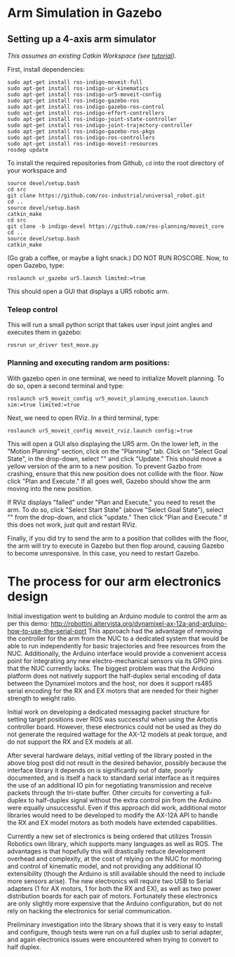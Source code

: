 # Arm Simulation in Gazebo

## Setting up a 4-axis arm simulator

*This assumes an existing Catkin Workspace (see [tutorial](http://wiki.ros.org/catkin/Tutorials/create_a_workspace)).*

First, install dependencies:
```
sudo apt-get install ros-indigo-moveit-full
sudo apt-get install ros-indigo-ur-kinematics
sudo apt-get install ros-indigo-ur5-moveit-config
sudo apt-get install ros-indigo-gazebo-ros
sudo apt-get install ros-indigo-gazebo-ros-control
sudo apt-get install ros-indigo-effort-controllers
sudo apt-get install ros-indigo-joint-state-controller
sudo apt-get install ros-indigo-joint-trajectory-controller
sudo apt-get install ros-indigo-gazebo-ros-pkgs
sudo apt-get install ros-indigo-ros-controllers
sudo apt-get install ros-indigo-moveit-resources
rosdep update
```

To install the required repositories from Github, `cd` into the root directory of your workspace and

```
source devel/setup.bash
cd src
git clone https://github.com/ros-industrial/universal_robot.git
cd ..
source devel/setup.bash
catkin_make
cd src
git clone -b indigo-devel https://github.com/ros-planning/moveit_core
cd ..
source devel/setup.bash
catkin_make
```

(Go grab a coffee, or maybe a light snack.) DO NOT RUN ROSCORE. Now, to open Gazebo, type:

`roslaunch ur_gazebo ur5.launch limited:=true`

This should open a GUI that displays a UR5 robotic arm.

### Teleop control

This will run a small python script that takes user input joint angles and executes them in gazebo:

`rosrun ur_driver test_move.py`

### Planning and executing random arm positions:

With gazebo open in one terminal, we need to initialize MoveIt planning. To do so, open a second terminal and type:

`roslaunch ur5_moveit_config ur5_moveit_planning_execution.launch sim:=true limited:=true`

Next, we need to open RViz. In a third terminal, type:

`roslaunch ur5_moveit_config moveit_rviz.launch config:=true`

This will open a GUI also displaying the UR5 arm. On the lower left, in the "Motion Planning" section, click on the "Planning" tab. Click on "Select Goal State", in the drop-down, select "<random valid>" and click "Update." This should move a yellow version of the arm to a new position. To prevent Gazbo from crashing, ensure that this new position does not collide with the floor. Now click "Plan and Execute." If all goes well, Gazebo should show the arm moving into the new position.

If RViz displays "failed" under "Plan and Execute," you need to reset the arm. To do so, click "Select Start State" (above "Select Goal State"), select "<same as goal>" from the drop-down, and click "update." Then click "Plan and Execute." If this does not work, just quit and restart RViz.

Finally, if you did try to send the arm to a position that collides with the floor, the arm will try to execute in Gazebo but then flop around, causing Gazebo to become unresponsive. In this case, you need to restart Gazebo.

# The process for our arm electronics design

Initial investigation went to building an Arduino module to control the arm as per this demo: http://robottini.altervista.org/dynamixel-ax-12a-and-arduino-how-to-use-the-serial-port
This approach had the advantage of removing the controller for the arm from the NUC to a dedicated system that would be able to run independently for basic trajectories and free resources from the NUC. Additionally, the Arduino interface would provide a convenient access point for integrating any new electro-mechanical sensors via its GPIO pins that the NUC currently lacks. The biggest problem was that the Arduino platform does not natively support the half-duplex serial encoding of data between the Dynamixel motors and the host, nor does it support rs485 serial encoding for the RX and EX motors that are needed for their higher strength to weight ratio.

Initial work on developing a dedicated messaging packet structure for setting target positions over ROS was successful when using the Arbotis controller board. However, these electronics could not be used as they do not generate the required wattage for the AX-12 models at peak torque, and do not support the RX and EX models at all.

After several hardware delays, initial vetting of the library posted in the above blog post did not result in the desired behavior, possibly because the interface library it depends on is significantly out of date, poorly documented, and is itself a hack to standard serial interface as it requires the use of an additional IO pin for negotiating transmission and receive packets through the tri-state buffer. Other circuits for converting a full-duplex to half-duplex signal without the extra control pin from the Arduino were equally unsuccessful. Even if this approach did work, additional motor libraries would need to be developed to modify the AX-12A API to handle the RX and EX model motors as both models have extended capabilities.

Currently a new set of electronics is being ordered that utilizes Trossin Robotics own library, which supports many languages as well as ROS. The advantages is that hopefully this will drastically reduce development overhead and complexity, at the cost of relying on the NUC for monitoring and control of kinematic model, and not providing any additional IO extensibility (though the Arduino is still available should the need to include more sensors arise). The new electronics will require two USB to Serial adapters (1 for AX motors, 1 for both the RX and EX), as well as two power distribution boards for each pair of motors. Fortunately these electronics are only slightly more expensive that the Arduino configuration, but do not rely on hacking the electronics for serial communication.

Preliminary investigation into the library shows that it is very easy to install and configure, though tests were run on a full duplex usb to serial adapter, and again electronics issues were encountered when trying to convert to half duplex.
